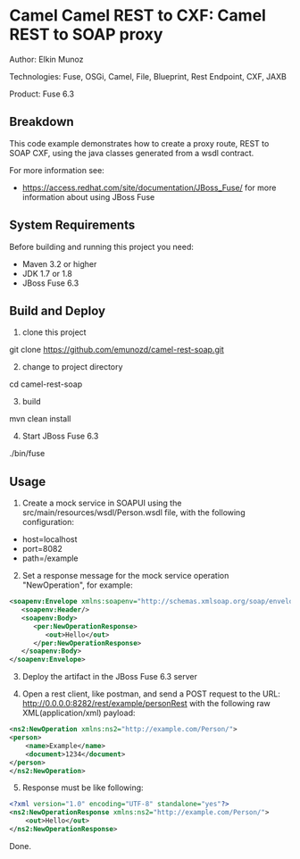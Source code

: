 ﻿Camel Camel REST to CXF: Camel REST to SOAP proxy
=====================================================================

Author: Elkin Munoz

Technologies: Fuse, OSGi, Camel, File, Blueprint, Rest Endpoint, CXF, JAXB

Product: Fuse 6.3

Breakdown
---------
This code example demonstrates how to create a proxy route, REST to SOAP CXF, using the java classes generated from a wsdl contract.

For more information see:

* <https://access.redhat.com/site/documentation/JBoss_Fuse/> for more information about using JBoss Fuse

System Requirements
-------------------
Before building and running this project you need:

* Maven 3.2 or higher
* JDK 1.7 or 1.8
* JBoss Fuse 6.3

Build and Deploy
----------------

1) clone this project

git clone https://github.com/emunozd/camel-rest-soap.git

2) change to project directory

cd camel-rest-soap

3) build

mvn clean install

4) Start JBoss Fuse 6.3

./bin/fuse

Usage
-----

1) Create a mock service in SOAPUI using the src/main/resources/wsdl/Person.wsdl file, with the following configuration:

* host=localhost
* port=8082
* path=/example

2) Set a response message for the mock service operation "NewOperation", for example:
```xml
<soapenv:Envelope xmlns:soapenv="http://schemas.xmlsoap.org/soap/envelope/" xmlns:per="http://example.com/Person/">
   <soapenv:Header/>
   <soapenv:Body>
      <per:NewOperationResponse>
         <out>Hello</out>
      </per:NewOperationResponse>
   </soapenv:Body>
</soapenv:Envelope>
```
3) Deploy the artifact in the JBoss Fuse 6.3 server

4) Open a rest client, like postman, and send a POST request to the URL: http://0.0.0.0:8282/rest/example/personRest with the following raw XML(application/xml) payload:
```xml
<ns2:NewOperation xmlns:ns2="http://example.com/Person/">
<person>
	<name>Example</name>
	<document>1234</document>
</person>
</ns2:NewOperation>
```
5) Response must be like following:
```xml
<?xml version="1.0" encoding="UTF-8" standalone="yes"?>
<ns2:NewOperationResponse xmlns:ns2="http://example.com/Person/">
    <out>Hello</out>
</ns2:NewOperationResponse>
```
Done.
